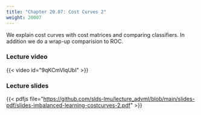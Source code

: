 ```yaml
---
title: "Chapter 20.07: Cost Curves 2"
weight: 20007
---
```

We explain cost curves with cost matrices and comparing classifiers. In addition we do a wrap-up comparision to ROC.
<!--more-->

### Lecture video

{{< video id="9qKCmVIqUbI" >}}

### Lecture slides

{{< pdfjs file="https://github.com/slds-lmu/lecture_advml/blob/main/slides-pdf/slides-imbalanced-learning-costcurves-2.pdf" >}}
